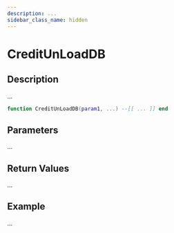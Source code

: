 ```yaml
---
description: ...
sidebar_class_name: hidden
---
```


# CreditUnLoadDB

## Description

...

```lua
function CreditUnLoadDB(param1, ...) --[[ ... ]] end
```

## Parameters

...

## Return Values

...

## Example

...

